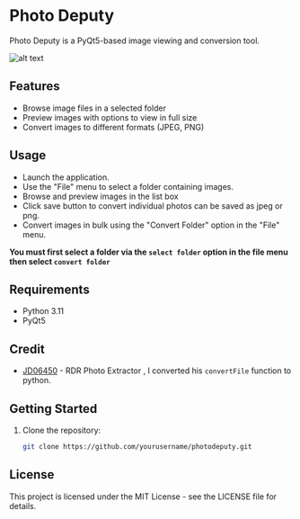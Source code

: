 # Photo Deputy

Photo Deputy is a PyQt5-based image viewing and conversion tool.

![alt text](https://i.imgur.com/3gO8Rje.png)

## Features

- Browse image files in a selected folder
- Preview images with options to view in full size
- Convert images to different formats (JPEG, PNG)

## Usage

- Launch the application.
- Use the "File" menu to select a folder containing images.
- Browse and preview images in the list box
- Click save button to convert individual photos can be saved as jpeg or png.
- Convert images in bulk using the "Convert Folder" option in the "File" menu.

**You must first select a folder via the `select folder` option in the file menu then select `convert folder`**

## Requirements 

- Python 3.11
- PyQt5

## Credit

- [JD06450](https://github.com/JD06450/RDR2-Photo-Extractor) - RDR Photo Extractor , I converted his `convertFile` function to python.
  
## Getting Started

1. Clone the repository:

   ```bash
   git clone https://github.com/yourusername/photodeputy.git
   

## License

This project is licensed under the MIT License - see the LICENSE file for details.
